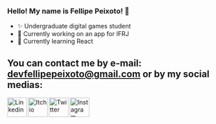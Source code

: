 ### Hello! My name is Fellipe Peixoto! 👋

- ✨ Undergraduate digital games student
- 🔭 Currently working on an app for IFRJ
- 🌱 Currently learning React

## You can contact me by e-mail: devfellipepeixoto@gmail.com or by my social medias:

[<img align="left" alt="Linkedin" width="45px" src="https://img.icons8.com/cute-clipart/64/000000/linkedin.png" />][linkedin]
[<img align="left" alt="Itch io" width="45px" src="https://img.icons8.com/dusk/64/000000/itch-io.png" />][itchio]
[<img align="left" alt="Twitter" width="45px" src="https://img.icons8.com/color/48/000000/twitter-squared.png" />][twitter]
[<img align="left" alt="Instagram" width="45px" src="https://img.icons8.com/cute-clipart/64/000000/instagram-new.png" />][instagram]

[linkedin]: https://www.linkedin.com/in/fellipepeixoto/
[twitter]: https://twitter.com/lipeoto
[itchio]: https://fellipepeixoto.itch.io
[instagram]: https://www.instagram.com/lipeoto/
